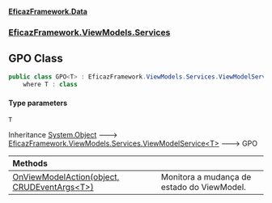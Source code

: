 #### [EficazFramework.Data](EficazFrameworkData.md 'EficazFramework Data')
### [EficazFramework.ViewModels.Services](EficazFrameworkData.md#EficazFramework.ViewModels.Services 'EficazFramework.ViewModels.Services')

## GPO<T> Class

```csharp
public class GPO<T> : EficazFramework.ViewModels.Services.ViewModelService<T>
    where T : class
```
#### Type parameters

<a name='EficazFramework.ViewModels.Services.GPO_T_.T'></a>

`T`

Inheritance [System.Object](https://docs.microsoft.com/en-us/dotnet/api/System.Object 'System.Object') &#129106; [EficazFramework.ViewModels.Services.ViewModelService&lt;](EficazFramework.ViewModels.Services/ViewModelService_T_.md 'EficazFramework.ViewModels.Services.ViewModelService<T>')[T](EficazFramework.ViewModels.Services/GPO_T_.md#EficazFramework.ViewModels.Services.GPO_T_.T 'EficazFramework.ViewModels.Services.GPO<T>.T')[&gt;](EficazFramework.ViewModels.Services/ViewModelService_T_.md 'EficazFramework.ViewModels.Services.ViewModelService<T>') &#129106; GPO<T>

| Methods | |
| :--- | :--- |
| [OnViewModelAction(object, CRUDEventArgs&lt;T&gt;)](EficazFramework.ViewModels.Services/GPO_T_/OnViewModelAction(object,CRUDEventArgs_T_).md 'EficazFramework.ViewModels.Services.GPO<T>.OnViewModelAction(object, EficazFramework.Events.CRUDEventArgs<T>)') | Monitora a mudança de estado do ViewModel. |
